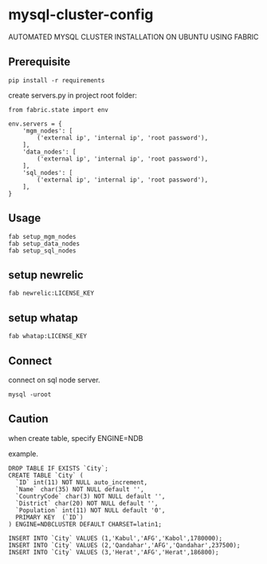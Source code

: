 # mysql-cluster-config

AUTOMATED MYSQL CLUSTER INSTALLATION ON UBUNTU USING FABRIC

## Prerequisite

	pip install -r requirements


create servers.py in project root folder:

    from fabric.state import env
    
    env.servers = {
        'mgm_nodes': [
            ('external ip', 'internal ip', 'root password'),
        ],
        'data_nodes': [
            ('external ip', 'internal ip', 'root password'),
        ],
        'sql_nodes': [
            ('external ip', 'internal ip', 'root password'),
        ],
    }
	
## Usage

	fab setup_mgm_nodes
	fab setup_data_nodes
	fab setup_sql_nodes

## setup newrelic

    fab newrelic:LICENSE_KEY
    
## setup whatap

    fab whatap:LICENSE_KEY
    
## Connect
connect on sql node server.

	mysql -uroot

## Caution
when create table, specify ENGINE=NDB

example.

    DROP TABLE IF EXISTS `City`;
    CREATE TABLE `City` (
      `ID` int(11) NOT NULL auto_increment,
      `Name` char(35) NOT NULL default '',
      `CountryCode` char(3) NOT NULL default '',
      `District` char(20) NOT NULL default '',
      `Population` int(11) NOT NULL default '0',
      PRIMARY KEY  (`ID`)
    ) ENGINE=NDBCLUSTER DEFAULT CHARSET=latin1;
    
    INSERT INTO `City` VALUES (1,'Kabul','AFG','Kabol',1780000);
    INSERT INTO `City` VALUES (2,'Qandahar','AFG','Qandahar',237500);
    INSERT INTO `City` VALUES (3,'Herat','AFG','Herat',186800);

